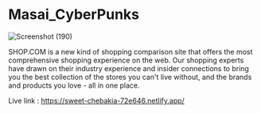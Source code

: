 # Masai_CyberPunks

![Screenshot (190)](https://user-images.githubusercontent.com/101578846/190413699-0613e943-b3c6-4b69-94db-bcd2c47ca330.png)




SHOP.COM is a new kind of shopping comparison site that offers the most comprehensive shopping experience on the web. Our shopping experts have drawn on their industry experience and insider connections to bring you the best collection of the stores you can't live without, and the brands and products you love - all in one place.


Live link : https://sweet-chebakia-72e646.netlify.app/

